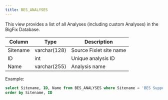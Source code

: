 ```yaml
---
title: BES_ANALYSES
---
```


This view provides a list of all Analyses (including custom Analyses) in the BigFix 
Database.

| Column        | Type           |  Description  |
| ------------- | ------------- | ----- | 
| Sitename      | varchar(128) | Source Fixlet site name |
| ID      | int | Unique analysis ID |
| Name      | varchar(255) | Analysis name |

Example:
```sql
select Sitename, ID, Name from BES_ANALYSES where Sitename = 'BES Support'
order by Sitename, ID
```

